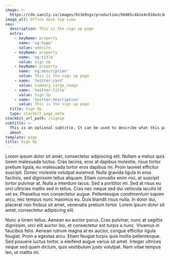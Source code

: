 ```yaml
---
image: >-
  https://cdn.sanity.io/images/h13e9sgv/production/bb805c4b1e4c018a3c3e26c6d7a153cef516f8da-1280x835.jpg
image_alt: Office desk top view
seo:
  description: This is the sign up page
  extra:
    - keyName: property
      name: 'og:type'
      value: website
    - keyName: property
      name: 'og:title'
      value: Sign Up
    - keyName: property
      name: 'og:description'
      value: This is the sign up page
    - name: 'twitter:card'
      value: summary_large_image
    - name: 'twitter:title'
      value: Sign Up
    - name: 'twitter:description'
      value: This is the sign up page
  title: Sign Up
  type: stackbit_page_meta
stackbit_url_path: /signup
subtitle: >-
  This is an optional subtitle. It can be used to describe what this page is
  about.
template: page
title: Sign Up
---
```


Lorem ipsum dolor sit amet, consectetur adipiscing elit. Nullam a metus quis lorem malesuada luctus. Cras lacinia, eros at dapibus molestie, risus tortor pretium ligula, eu malesuada tortor eros dapibus mi. Proin laoreet efficitur suscipit. Donec molestie volutpat euismod. Nulla gravida ligula in eros facilisis, sed dignissim tellus aliquam. Etiam convallis enim nisi, at suscipit tortor pulvinar at. Nulla a interdum lacus. Sed a porttitor mi. Sed at risus eu orci ultricies mattis sed in tellus. Cras nec neque sed dui vehicula iaculis id vel ex. Phasellus non consectetur augue. Pellentesque condimentum sapien arcu, nec tempus nunc maximus eu. Duis blandit risus nulla. In dolor dui, placerat non finibus sit amet, venenatis pretium tortor. Lorem ipsum dolor sit amet, consectetur adipiscing elit.

Nunc a lorem tellus. Aenean eu auctor purus. Cras pulvinar, nunc at sagittis dignissim, orci elit auctor leo, et consectetur est turpis a nunc. Vivamus in faucibus felis. Aenean rutrum magna at ex auctor, congue efficitur ligula feugiat. Proin a egestas arcu. Etiam feugiat turpis quis mollis pellentesque. Sed posuere luctus tortor, a eleifend augue varius sit amet. Integer ultrices neque sed quam dictum, quis vestibulum justo volutpat. Nam vitae tempus leo, ut mattis mi.
